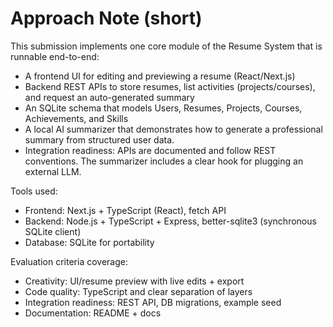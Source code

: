 
# Approach Note (short)

This submission implements one core module of the Resume System that is runnable end-to-end:
- A frontend UI for editing and previewing a resume (React/Next.js)
- Backend REST APIs to store resumes, list activities (projects/courses), and request an auto-generated summary
- An SQLite schema that models Users, Resumes, Projects, Courses, Achievements, and Skills
- A local AI summarizer that demonstrates how to generate a professional summary from structured user data.
- Integration readiness: APIs are documented and follow REST conventions. The summarizer includes a clear hook for plugging an external LLM.

Tools used:
- Frontend: Next.js + TypeScript (React), fetch API
- Backend: Node.js + TypeScript + Express, better-sqlite3 (synchronous SQLite client)
- Database: SQLite for portability

Evaluation criteria coverage:
- Creativity: UI/resume preview with live edits + export
- Code quality: TypeScript and clear separation of layers
- Integration readiness: REST API, DB migrations, example seed
- Documentation: README + docs

